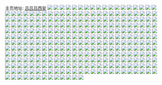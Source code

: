 主页地址: [吕吕吕西安](https://weibo.com/u/5970264104) 
![](https://wx4.sinaimg.cn/mw2000/006w2Cqkly1h9kia320fsj32402tcqv5.jpg) 
![](https://wx4.sinaimg.cn/mw2000/006w2Cqkly1h9jpuyd6h4j31400u0wj7.jpg) 
![](https://wx4.sinaimg.cn/mw2000/006w2Cqkly1h9euc2rlvrj30u01uowjx.jpg) 
![](https://wx4.sinaimg.cn/mw2000/006w2Cqkly1h8vkp4epv1j31o0280qv5.jpg) 
![](https://wx4.sinaimg.cn/mw2000/006w2Cqkly1h8vkp5hh06j32tc240x6q.jpg) 
![](https://wx4.sinaimg.cn/mw2000/006w2Cqkly1h8c10d5gjjj32tc240e82.jpg) 
![](https://wx4.sinaimg.cn/mw2000/006w2Cqkly1h6gnqhe8jrj30u01407cg.jpg) 
![](https://wx4.sinaimg.cn/mw2000/006w2Cqkly1h5o3ijbug3j32402tc4qq.jpg) 
![](https://wx4.sinaimg.cn/mw2000/006w2Cqkly1h5o3ild1f2j32tc240hdv.jpg) 
![](https://wx4.sinaimg.cn/mw2000/006w2Cqkly1h5o3im51q9j32402tc7wh.jpg) 
![](https://wx4.sinaimg.cn/mw2000/006w2Cqkly1h5o3in2ginj32402tc4qq.jpg) 
![](https://wx4.sinaimg.cn/mw2000/006w2Cqkly1h4dbd49mmdj30kj063gls.jpg) 
![](https://wx4.sinaimg.cn/mw2000/006w2Cqkly1h45kfosdxdj30u0140afa.jpg) 
![](https://wx4.sinaimg.cn/mw2000/006w2Cqkly1h45kfplalrj30u01400x4.jpg) 
![](https://wx4.sinaimg.cn/mw2000/006w2Cqkgy1h33hwidcf1j30lr1in780.jpg) 
![](https://wx4.sinaimg.cn/mw2000/006w2Cqkgy1h2xn6soyuoj31400u0ahc.jpg) 
![](https://wx4.sinaimg.cn/mw2000/006w2Cqkgy1h2xn6tfy0sj31400u0qb2.jpg) 
![](https://wx4.sinaimg.cn/mw2000/006w2Cqkgy1h2xn6v83n7j31400u0n4p.jpg) 
![](https://wx4.sinaimg.cn/mw2000/006w2Cqkgy1h2xn6wo9uaj31400u0dlr.jpg) 
![](https://wx4.sinaimg.cn/mw2000/006w2Cqkgy1h2xn6z6ilvj31400u0n7u.jpg) 
![](https://wx4.sinaimg.cn/mw2000/006w2Cqkgy1h2xn70f5iyj31400u0ahz.jpg) 
![](https://wx4.sinaimg.cn/mw2000/006w2Cqkgy1h2xn715n8ej31400u0jwv.jpg) 
![](https://wx4.sinaimg.cn/mw2000/006w2Cqkgy1h2xn71x1l1j31400u0af1.jpg) 
![](https://wx4.sinaimg.cn/mw2000/006w2Cqkgy1h2xqyso3jij31400u0451.jpg) 
![](https://wx4.sinaimg.cn/mw2000/006w2Cqkgy1h2xqyti6cpj31400u0jyb.jpg) 
![](https://wx4.sinaimg.cn/mw2000/006w2Cqkgy1h2hn8hn3y8j32tc2401ky.jpg) 
![](https://wx4.sinaimg.cn/mw2000/006w2Cqkgy1h2hn8lgz1pj32tc240npe.jpg) 
![](https://wx4.sinaimg.cn/mw2000/006w2Cqkgy1h2hn88xnl8j30u01hcjwn.jpg) 
![](https://wx4.sinaimg.cn/mw2000/006w2Cqkgy1h2hn8el94sj32tc240qv7.jpg) 
![](https://wx4.sinaimg.cn/mw2000/006w2Cqkgy1h22jmkcphvj30u01400wp.jpg) 
![](https://wx4.sinaimg.cn/mw2000/006w2Cqkgy1h1r01lznuhj32tc240e82.jpg) 
![](https://wx4.sinaimg.cn/mw2000/006w2Cqkgy1h1r01pgw37j32tc240kjm.jpg) 
![](https://wx4.sinaimg.cn/mw2000/006w2Cqkgy1h1r01tnsplj32tc240x6q.jpg) 
![](https://wx4.sinaimg.cn/mw2000/006w2Cqkgy1h1r01v1j5xj30u01uo7jf.jpg) 
![](https://wx4.sinaimg.cn/mw2000/006w2Cqkgy1h10gsdsmkzj32tc2401kx.jpg) 
![](https://wx4.sinaimg.cn/mw2000/006w2Cqkgy1h10gsfxrnjj32tc240qug.jpg) 
![](https://wx4.sinaimg.cn/mw2000/006w2Cqkgy1h0z3ed3jyrj32tc2401ky.jpg) 
![](https://wx4.sinaimg.cn/mw2000/006w2Cqkgy1h0z3eg8a47j32402tcx6p.jpg) 
![](https://wx4.sinaimg.cn/mw2000/006w2Cqkgy1h0z3ej9hkdj32tc240x6p.jpg) 
![](https://wx4.sinaimg.cn/mw2000/006w2Cqkly1h0wqe4p7jwj31400u0gqh.jpg) 
![](https://wx4.sinaimg.cn/mw2000/006w2Cqkly1h0wqe5dgx3j31400u00xp.jpg) 
![](https://wx4.sinaimg.cn/mw2000/006w2Cqkly1h0wqe654cij31400u079y.jpg) 
![](https://wx4.sinaimg.cn/mw2000/006w2Cqkly1h0wqe6unhcj31400u0472.jpg) 
![](https://wx4.sinaimg.cn/mw2000/006w2Cqkly1h0wqe7eddfj31400u0n3u.jpg) 
![](https://wx4.sinaimg.cn/mw2000/006w2Cqkly1h0wqe7z71tj31400u0q8f.jpg) 
![](https://wx4.sinaimg.cn/mw2000/006w2Cqkly1h0s6727yrxj31400u0q9f.jpg) 
![](https://wx4.sinaimg.cn/mw2000/006w2Cqkgy1h0j3v650e6j30u01uowmt.jpg) 
![](https://wx4.sinaimg.cn/mw2000/006w2Cqkgy1h0aew2dpn3j30u01gkgw4.jpg) 
![](https://wx4.sinaimg.cn/mw2000/006w2Cqkgy1h02b70h1kzj30u0140jwt.jpg) 
![](https://wx4.sinaimg.cn/mw2000/006w2Cqkgy1gzucm7h7rhj32402tcqv5.jpg) 
![](https://wx4.sinaimg.cn/mw2000/006w2Cqkgy1gzp0nf9wnpj30u01uon5f.jpg) 
![](https://wx4.sinaimg.cn/mw2000/006w2Cqkgy1gzj8e65bghj31400u0q7f.jpg) 
![](https://wx4.sinaimg.cn/mw2000/006w2Cqkgy1gzj8e7lr5fj31400u0tcm.jpg) 
![](https://wx4.sinaimg.cn/mw2000/006w2Cqkgy1gzhqqqqlqjj32tc240hdt.jpg) 
![](https://wx4.sinaimg.cn/mw2000/006w2Cqkgy1gzeirtxeavj32402tcb29.jpg) 
![](https://wx4.sinaimg.cn/mw2000/006w2Cqkgy1gzeirrvfjpj32402tcqv5.jpg) 
![](https://wx4.sinaimg.cn/mw2000/006w2Cqkgy1gzeirozqn9j32tc240e81.jpg) 
![](https://wx4.sinaimg.cn/mw2000/006w2Cqkgy1gzeirmol1gj32tc240qv5.jpg) 
![](https://wx4.sinaimg.cn/mw2000/006w2Cqkgy1gzcv3suhhsj32tc240npd.jpg) 
![](https://wx4.sinaimg.cn/mw2000/006w2Cqkly1gz4tghta5jj30u0140wlu.jpg) 
![](https://wx4.sinaimg.cn/mw2000/006w2Cqkgy1gymhpv4dzmj32tc240b2b.jpg) 
![](https://wx4.sinaimg.cn/mw2000/006w2Cqkgy1gymhpvy8fdj30qo0qo0y4.jpg) 
![](https://wx4.sinaimg.cn/mw2000/006w2Cqkgy1gy5f8nwvm5j32tc2401e4.jpg) 
![](https://wx4.sinaimg.cn/mw2000/006w2Cqkgy1gxqftkgmfyj30qo0by0tw.jpg) 
![](https://wx4.sinaimg.cn/mw2000/006w2Cqkgy1gxqfs39svrj30u01uodqj.jpg) 
![](https://wx4.sinaimg.cn/mw2000/006w2Cqkly1gwqlpryv4sj31400u0aev.jpg) 
![](https://wx4.sinaimg.cn/mw2000/006w2Cqkly1gwkajkwxy8j30u016o0zn.jpg) 
![](https://wx4.sinaimg.cn/mw2000/006w2Cqkly1gwkajkc94mj30u01f1wkt.jpg) 
![](https://wx4.sinaimg.cn/mw2000/006w2Cqkly1gwkajizyfyj30u01f3gtw.jpg) 
![](https://wx4.sinaimg.cn/mw2000/006w2Cqkgy1gwdg55srtmj32402tckjl.jpg) 
![](https://wx4.sinaimg.cn/mw2000/006w2Cqkgy1gwdg54kpx9j32402tcb2b.jpg) 
![](https://wx4.sinaimg.cn/mw2000/006w2Cqkgy1gwdg57x9h8j32tc2401kz.jpg) 
![](https://wx4.sinaimg.cn/mw2000/006w2Cqkgy1gwdg5a0owyj32tc2401kz.jpg) 
![](https://wx4.sinaimg.cn/mw2000/006w2Cqkgy1gwdg5bks9oj32tc240b2a.jpg) 
![](https://wx4.sinaimg.cn/mw2000/006w2Cqkgy1gwdg5dkr03j32tc240x6q.jpg) 
![](https://wx4.sinaimg.cn/mw2000/006w2Cqkly1gvt2qgs4ocj30pq1it43f.jpg) 
![](https://wx4.sinaimg.cn/mw2000/006w2Cqkly1gutddqq4fnj62tc240npd02.jpg) 
![](https://wx4.sinaimg.cn/mw2000/006w2Cqkly1gups9mq2tnj62tc240kjl02.jpg) 
![](https://wx4.sinaimg.cn/mw2000/006w2Cqkly1gups9n99oej60qo0k076o02.jpg) 
![](https://wx4.sinaimg.cn/mw2000/006w2Cqkly1guhkzt1ngvj62tc240qv602.jpg) 
![](https://wx4.sinaimg.cn/mw2000/006w2Cqkly1guhkzprod4j351c3s07wl.jpg) 
![](https://wx4.sinaimg.cn/mw2000/006w2Cqkly1guhkzua62cj62tc240qv602.jpg) 
![](https://wx4.sinaimg.cn/mw2000/006w2Cqkly1gubx1ka9n5j62d035cb2c02.jpg) 
![](https://wx4.sinaimg.cn/mw2000/006w2Cqkly1gsaltkh4tlj32tc2404qq.jpg) 
![](https://wx4.sinaimg.cn/mw2000/006w2Cqkly1gs0l1i8kwlj32tc240npd.jpg) 
![](https://wx4.sinaimg.cn/mw2000/006w2Cqkly1gs0l1j4y2zj32tc2404qq.jpg) 
![](https://wx4.sinaimg.cn/mw2000/006w2Cqkly1gs0l1k1u03j32402tc7wi.jpg) 
![](https://wx4.sinaimg.cn/mw2000/006w2Cqkly1gs0l1lo3tqj32tc2407wi.jpg) 
![](https://wx4.sinaimg.cn/mw2000/006w2Cqkly1grtls8lclxj32tc240hdt.jpg) 
![](https://wx4.sinaimg.cn/mw2000/006w2Cqkly1gr2l4ws8thj31jk2qq4qq.jpg) 
![](https://wx4.sinaimg.cn/mw2000/006w2Cqkgy1gqp21dl84fj32tc2401ky.jpg) 
![](https://wx4.sinaimg.cn/mw2000/006w2Cqkly1gqjh9g4yuaj32tc240hdu.jpg) 
![](https://wx4.sinaimg.cn/mw2000/006w2Cqkly1gqjh9hp8j7j32tc2404qr.jpg) 
![](https://wx4.sinaimg.cn/mw2000/006w2Cqkly1gqjh9it2qwj32tc2401kz.jpg) 
![](https://wx4.sinaimg.cn/mw2000/006w2Cqkly1gqjh9jxd03j32402tc1kz.jpg) 
![](https://wx4.sinaimg.cn/mw2000/006w2Cqkly1gqjh9kxwlsj32402tcnpe.jpg) 
![](https://wx4.sinaimg.cn/mw2000/006w2Cqkly1gqjh96qelkj32tc240hdt.jpg) 
![](https://wx4.sinaimg.cn/mw2000/006w2Cqkly1gqh8v7xqglj30u01uoh7q.jpg) 
![](https://wx4.sinaimg.cn/mw2000/006w2Cqkly1gqc1gr989yj30u012egse.jpg) 
![](https://wx4.sinaimg.cn/mw2000/006w2Cqkly1gqc1grmrfhj30u0140dl8.jpg) 
![](https://wx4.sinaimg.cn/mw2000/006w2Cqkgy1gp99l2wkypj31400u0jxq.jpg) 
![](https://wx4.sinaimg.cn/mw2000/006w2Cqkgy1gowhod1p7yj32tc240qv5.jpg) 
![](https://wx4.sinaimg.cn/mw2000/006w2Cqkly1goen67aizmj32tc240he0.jpg) 
![](https://wx4.sinaimg.cn/mw2000/006w2Cqkly1go1eb3a24kj30ky1gu0wz.jpg) 
![](https://wx4.sinaimg.cn/mw2000/006w2Cqkly1go1a1vna1oj32c0340qv6.jpg) 
![](https://wx4.sinaimg.cn/mw2000/006w2Cqkly1go1a21e7c1j32tc240hdt.jpg) 
![](https://wx4.sinaimg.cn/mw2000/006w2Cqkly1go0seq4oekj32tc2407wi.jpg) 
![](https://wx4.sinaimg.cn/mw2000/006w2Cqkly1gnywcj2yzsj32tc240hdu.jpg) 
![](https://wx4.sinaimg.cn/mw2000/006w2Cqkly1gnsriybgcfj32402tcnpd.jpg) 
![](https://wx4.sinaimg.cn/mw2000/006w2Cqkly1gnpn7p502xj351c3s01l0.jpg) 
![](https://wx4.sinaimg.cn/mw2000/006w2Cqkly1gnl33wlxzcj351c3s0b2d.jpg) 
![](https://wx4.sinaimg.cn/mw2000/006w2Cqkly1gnl33xgr0qj30u0140k0x.jpg) 
![](https://wx4.sinaimg.cn/mw2000/006w2Cqkly1gnl33zbbdzj33402c07wk.jpg) 
![](https://wx4.sinaimg.cn/mw2000/006w2Cqkly1gnjps277f7j31400u0wol.jpg) 
![](https://wx4.sinaimg.cn/mw2000/006w2Cqkly1gnjps43anij31400u07ae.jpg) 
![](https://wx4.sinaimg.cn/mw2000/006w2Cqkly1gnjps1b7xyj31400u0469.jpg) 
![](https://wx4.sinaimg.cn/mw2000/006w2Cqkly1gnjps3hzvxj31400u0te1.jpg) 
![](https://wx4.sinaimg.cn/mw2000/006w2Cqkly1gnjps4js0hj30u014l78i.jpg) 
![](https://wx4.sinaimg.cn/mw2000/006w2Cqkly1gnjps2y0jvj31420u07ba.jpg) 
![](https://wx4.sinaimg.cn/mw2000/006w2Cqkly1gnjps0no0ij31400u0n4f.jpg) 
![](https://wx4.sinaimg.cn/mw2000/006w2Cqkly1gnjprzcvc8j31400u044h.jpg) 
![](https://wx4.sinaimg.cn/mw2000/006w2Cqkly1gnjprzzj00j30u014043x.jpg) 
![](https://wx4.sinaimg.cn/mw2000/006w2Cqkly1gnabf94e04j31400u0n4v.jpg) 
![](https://wx4.sinaimg.cn/mw2000/006w2Cqkly1gnabf9rw6ej30u0140gqp.jpg) 
![](https://wx4.sinaimg.cn/mw2000/006w2Cqkly1gn4r34i8haj31400u0agq.jpg) 
![](https://wx4.sinaimg.cn/mw2000/006w2Cqkly1gn4r35fe14j31400u0dk2.jpg) 
![](https://wx4.sinaimg.cn/mw2000/006w2Cqkly1gn4r36ora4j31400u0agv.jpg) 
![](https://wx4.sinaimg.cn/mw2000/006w2Cqkly1gn4r37ol4uj31400u0wjz.jpg) 
![](https://wx4.sinaimg.cn/mw2000/006w2Cqkly1gn4r38zzgwj31400u0tfc.jpg) 
![](https://wx4.sinaimg.cn/mw2000/006w2Cqkly1gn4hkz8h19j32tc2404qq.jpg) 
![](https://wx4.sinaimg.cn/mw2000/006w2Cqkly1gn2m4kncgej33s051cnpf.jpg) 
![](https://wx4.sinaimg.cn/mw2000/006w2Cqkly1gn2m4mwt42j32tc2407wi.jpg) 
![](https://wx4.sinaimg.cn/mw2000/006w2Cqkly1gn2m4m4gsuj32tc240x6p.jpg) 
![](https://wx4.sinaimg.cn/mw2000/006w2Cqkly1gn2m4o1olfj32tc240kjm.jpg) 
![](https://wx4.sinaimg.cn/mw2000/006w2Cqkly1gn0b4cdjngj31400u0qec.jpg) 
![](https://wx4.sinaimg.cn/mw2000/006w2Cqkly1gn0b4dzsuzj30u01uo0x0.jpg) 
![](https://wx4.sinaimg.cn/mw2000/006w2Cqkly1gmw8dinighj30qo15v76v.jpg) 
![](https://wx4.sinaimg.cn/mw2000/006w2Cqkly1gmtb8iup25j30u0140wi3.jpg) 
![](https://wx4.sinaimg.cn/mw2000/006w2Cqkly1gmmc6oyag3j32tc2404qq.jpg) 
![](https://wx4.sinaimg.cn/mw2000/006w2Cqkly1gmgphfvpt7j32402tchdt.jpg) 
![](https://wx4.sinaimg.cn/mw2000/006w2Cqkly1gmfj3u9f68j30qo0k077q.jpg) 
![](https://wx4.sinaimg.cn/mw2000/006w2Cqkly1gmc2nri5wmj32tc240x6p.jpg) 
![](https://wx4.sinaimg.cn/mw2000/006w2Cqkly1gmap6on2tbj31400u0dk5.jpg) 
![](https://wx4.sinaimg.cn/mw2000/006w2Cqkly1gm97hgqi4zj31400u0gq2.jpg) 
![](https://wx4.sinaimg.cn/mw2000/006w2Cqkly1gm7i85lbe7j31400u07a3.jpg) 
![](https://wx4.sinaimg.cn/mw2000/006w2Cqkly1gm7i87zun2j31400u07bc.jpg) 
![](https://wx4.sinaimg.cn/mw2000/006w2Cqkly1gm7i8f0st4j31400u0grn.jpg) 
![](https://wx4.sinaimg.cn/mw2000/006w2Cqkly1gm7i8g63jvj31400u0tgy.jpg) 
![](https://wx4.sinaimg.cn/mw2000/006w2Cqkly1gm4vft4jo2j30u03kuqp7.jpg) 
![](https://wx4.sinaimg.cn/mw2000/006w2Cqkly1gm4p48kleij30u01uotl2.jpg) 
![](https://wx4.sinaimg.cn/mw2000/006w2Cqkly1glxx0xf6y6j30u01uo0xz.jpg) 
![](https://wx4.sinaimg.cn/mw2000/006w2Cqkly1glxx0ylqxnj31400u07a9.jpg) 
![](https://wx4.sinaimg.cn/mw2000/006w2Cqkly1gltlparjjsj32c0340x6q.jpg) 
![](https://wx4.sinaimg.cn/mw2000/006w2Cqkly1glsg9dvh2sj30u01mydlv.jpg) 
![](https://wx4.sinaimg.cn/mw2000/006w2Cqkly1glsgcco44dj30u01r9tdp.jpg) 
![](https://wx4.sinaimg.cn/mw2000/006w2Cqkly1glsg7yvu20j32tc240kjm.jpg) 
![](https://wx4.sinaimg.cn/mw2000/006w2Cqkly1glsg9eizbkj32tc240e82.jpg) 
![](https://wx4.sinaimg.cn/mw2000/006w2Cqkly1glsg7xgs3kj30u0140q6t.jpg) 
![](https://wx4.sinaimg.cn/mw2000/006w2Cqkly1glsg7y0rslj313w0twk70.jpg) 
![](https://wx4.sinaimg.cn/mw2000/006w2Cqkly1glnetp6ugxj315x0hrq70.jpg) 
![](https://wx4.sinaimg.cn/mw2000/006w2Cqkly1glnetp6ugxj315x0hrq70.jpg) 
![](https://wx4.sinaimg.cn/mw2000/006w2Cqkly1glnetq8pfdj31400u0wkw.jpg) 
![](https://wx4.sinaimg.cn/mw2000/006w2Cqkly1gljs074pghj30u01uok3m.jpg) 
![](https://wx4.sinaimg.cn/mw2000/006w2Cqkly1gljs1inp6fj32402tc4qt.jpg) 
![](https://wx4.sinaimg.cn/mw2000/006w2Cqkly1glguyqw3jyj30u00sin07.jpg) 
![](https://wx4.sinaimg.cn/mw2000/006w2Cqkly1glguyp8kz3j32tc240npg.jpg) 
![](https://wx4.sinaimg.cn/mw2000/006w2Cqkly1glguyqf1t4j32402tc1ky.jpg) 
![](https://wx4.sinaimg.cn/mw2000/006w2Cqkly1gl5tkyck50j32tc240b2a.jpg) 
![](https://wx4.sinaimg.cn/mw2000/006w2Cqkly1gl2yhi4xwqj32tc2404qs.jpg) 
![](https://wx4.sinaimg.cn/mw2000/006w2Cqkly1gl198qcafzj31400u0doz.jpg) 
![](https://wx4.sinaimg.cn/mw2000/006w2Cqkly1gl198pj6hdj30u01n677k.jpg) 
![](https://wx4.sinaimg.cn/mw2000/006w2Cqkly1gkxr2kaq96j30u00mpac9.jpg) 
![](https://wx4.sinaimg.cn/mw2000/006w2Cqkly1gkxr1ieb4yj32tc240hdt.jpg) 
![](https://wx4.sinaimg.cn/mw2000/006w2Cqkly1gkx8isrgnnj32tc240x6p.jpg) 
![](https://wx4.sinaimg.cn/mw2000/006w2Cqkly1gkwm1eveo7j31400u0q95.jpg) 
![](https://wx4.sinaimg.cn/mw2000/006w2Cqkly1gkrfpi5dczj30lw17gq5v.jpg) 
![](https://wx4.sinaimg.cn/mw2000/006w2Cqkly1gkqu5r93jmj30qo0k0q5c.jpg) 
![](https://wx4.sinaimg.cn/mw2000/006w2Cqkly1gkf9upgqamj30u00tv75p.jpg) 
![](https://wx4.sinaimg.cn/mw2000/006w2Cqkly1gke65j30r7j30d309vaae.jpg) 
![](https://wx4.sinaimg.cn/mw2000/006w2Cqkly1gk48l6msa6j30u00sj0wp.jpg) 
![](https://wx4.sinaimg.cn/mw2000/006w2Cqkly1gk327vodn1j30u0140439.jpg) 
![](https://wx4.sinaimg.cn/mw2000/006w2Cqkly1gjy1r53t8rj31400u07ax.jpg) 
![](https://wx4.sinaimg.cn/mw2000/006w2Cqkly1gjwslxj6xrj30u0140q9l.jpg) 
![](https://wx4.sinaimg.cn/mw2000/006w2Cqkly1gjwslyw6b4j31400u0458.jpg) 
![](https://wx4.sinaimg.cn/mw2000/006w2Cqkly1gjtvi1yduij32tc240e82.jpg) 
![](https://wx4.sinaimg.cn/mw2000/006w2Cqkly1gjpvv8803mj32tc240hdu.jpg) 
![](https://wx4.sinaimg.cn/mw2000/006w2Cqkly1gjpvvc5926j33s051c1l1.jpg) 
![](https://wx4.sinaimg.cn/mw2000/006w2Cqkly1gjl7cx7fk7j30u0140dqp.jpg) 
![](https://wx4.sinaimg.cn/mw2000/006w2Cqkly1gjh6t6buoxj31400u0n15.jpg) 
![](https://wx4.sinaimg.cn/mw2000/006w2Cqkly1gjh6t71ybxj31400u0dio.jpg) 
![](https://wx4.sinaimg.cn/mw2000/006w2Cqkly1gjh6t7qm6oj30u01uozp4.jpg) 
![](https://wx4.sinaimg.cn/mw2000/006w2Cqkly1gjh6t8iurfj30u0140n1t.jpg) 
![](https://wx4.sinaimg.cn/mw2000/006w2Cqkly1gjguac8r6cj30mb1i8q8e.jpg) 
![](https://wx4.sinaimg.cn/mw2000/006w2Cqkly1gjdnqif6mlj32tc240u0y.jpg) 
![](https://wx4.sinaimg.cn/mw2000/006w2Cqkly1gjdnqmckt8j33282aokk3.jpg) 
![](https://wx4.sinaimg.cn/mw2000/006w2Cqkly1gjdnqnwmz1j32tc240x6p.jpg) 
![](https://wx4.sinaimg.cn/mw2000/006w2Cqkly1gjdnqp3kffj32tc240u0x.jpg) 
![](https://wx4.sinaimg.cn/mw2000/006w2Cqkly1gjdnqqfsj7j32tc240e83.jpg) 
![](https://wx4.sinaimg.cn/mw2000/006w2Cqkly1gjdnqy8icmj32tc240npf.jpg) 
![](https://wx4.sinaimg.cn/mw2000/006w2Cqkly1gjdnkjh8o5j351c3s0e83.jpg) 
![](https://wx4.sinaimg.cn/mw2000/006w2Cqkly1gjdnkkzy6hj31400u04go.jpg) 
![](https://wx4.sinaimg.cn/mw2000/006w2Cqkly1gjdnkkp21gj31400u0kb3.jpg) 
![](https://wx4.sinaimg.cn/mw2000/006w2Cqkly1gjckz8v0v5j32402tc7wi.jpg) 
![](https://wx4.sinaimg.cn/mw2000/006w2Cqkly1gjckza5z1qj32tc2401kx.jpg) 
![](https://wx4.sinaimg.cn/mw2000/006w2Cqkly1gjckzkwsu8j32tc240x6p.jpg) 
![](https://wx4.sinaimg.cn/mw2000/006w2Cqkly1gjckzzjjooj32tc240e82.jpg) 
![](https://wx4.sinaimg.cn/mw2000/006w2Cqkly1gj7f76vfifj31400u0n4e.jpg) 
![](https://wx4.sinaimg.cn/mw2000/006w2Cqkly1gity6jawozj32402tc1l1.jpg) 
![](https://wx4.sinaimg.cn/mw2000/006w2Cqkly1gip9flsho6j30u01hbwi6.jpg) 
![](https://wx4.sinaimg.cn/mw2000/006w2Cqkly1gip5sz2wlzj31400u0afk.jpg) 
![](https://wx4.sinaimg.cn/mw2000/006w2Cqkly1gip5szyyo2j31400u0468.jpg) 
![](https://wx4.sinaimg.cn/mw2000/006w2Cqkly1gimtr07bhfj31400u0gxt.jpg) 
![](https://wx4.sinaimg.cn/mw2000/006w2Cqkly1giloht5pubj30u01uotwc.jpg) 
![](https://wx4.sinaimg.cn/mw2000/006w2Cqkly1gidtpqo2xtj30u01uotga.jpg) 
![](https://wx4.sinaimg.cn/mw2000/006w2Cqkly1gi8rd3w72bj30u00u0b2a.jpg) 
![](https://wx4.sinaimg.cn/mw2000/006w2Cqkly1gi8rdrdbyaj32tc240hdx.jpg) 
![](https://wx4.sinaimg.cn/mw2000/006w2Cqkly1gi7nw0jdcfj32801o04qq.jpg) 
![](https://wx4.sinaimg.cn/mw2000/006w2Cqkly1gi300yrowlj30u01uowix.jpg) 
![](https://wx4.sinaimg.cn/mw2000/006w2Cqkly1ghxmp9lpy7j32tc2401ky.jpg) 
![](https://wx4.sinaimg.cn/mw2000/006w2Cqkly1ghxmpc5vanj32tc240b29.jpg) 
![](https://wx4.sinaimg.cn/mw2000/006w2Cqkly1ghv81sytfzj31400u0n6o.jpg) 
![](https://wx4.sinaimg.cn/mw2000/006w2Cqkly1ghv81ugw36j31400u0423.jpg) 
![](https://wx4.sinaimg.cn/mw2000/006w2Cqkly1ghu4aph6xxj30u00u0kjm.jpg) 
![](https://wx4.sinaimg.cn/mw2000/006w2Cqkly1ghrv6h3er1j31400u07ai.jpg) 
![](https://wx4.sinaimg.cn/mw2000/006w2Cqkly1ghrskv4pjyj30u00u0td9.jpg) 
![](https://wx4.sinaimg.cn/mw2000/006w2Cqkly1ghpjs26ah9j30oy1if0xo.jpg) 
![](https://wx4.sinaimg.cn/mw2000/006w2Cqkly1ghob8tu1aoj30u00u0adg.jpg) 
![](https://wx4.sinaimg.cn/mw2000/006w2Cqkly1ghob8u4jh6j30c807cglu.jpg) 
![](https://wx4.sinaimg.cn/mw2000/006w2Cqkly1ghmspjh5dbj31400u0k02.jpg) 
![](https://wx4.sinaimg.cn/mw2000/006w2Cqkly1ghbr5rx6qyj31gy0ovtul.jpg) 
![](https://wx4.sinaimg.cn/mw2000/006w2Cqkly1gh9z68spv2j31400u0wig.jpg) 
![](https://wx4.sinaimg.cn/mw2000/006w2Cqkly1gh9z66s2zzj31400u00v2.jpg) 
![](https://wx4.sinaimg.cn/mw2000/006w2Cqkly1gh9z69rd9oj31400u0afp.jpg) 
![](https://wx4.sinaimg.cn/mw2000/006w2Cqkly1gh99qwbppvj30u00u0b29.jpg) 
![](https://wx4.sinaimg.cn/mw2000/006w2Cqkly1gh72bc9hklj30u0140jw2.jpg) 
![](https://wx4.sinaimg.cn/mw2000/006w2Cqkly1ggzmtnw9rlj30u0140td7.jpg) 
![](https://wx4.sinaimg.cn/mw2000/006w2Cqkly1ggrgnsq68lj32tc240e84.jpg) 
![](https://wx4.sinaimg.cn/mw2000/006w2Cqkly1ggrgnuttmgj32tc2407wk.jpg) 
![](https://wx4.sinaimg.cn/mw2000/006w2Cqkly1ggqtnzm3p9j31400u0n05.jpg) 
![](https://wx4.sinaimg.cn/mw2000/006w2Cqkly1ggnfs2d2unj30qo0k0jv0.jpg) 
![](https://wx4.sinaimg.cn/mw2000/006w2Cqkly1ggnfs2lit4j30qo0k00xo.jpg) 
![](https://wx4.sinaimg.cn/mw2000/006w2Cqkly1ggnfs4ruz2j32tc2407wm.jpg) 
![](https://wx4.sinaimg.cn/mw2000/006w2Cqkly1ggnfs5i59vj30qo0zkq8s.jpg) 
![](https://wx4.sinaimg.cn/mw2000/006w2Cqkly1ggjqnwcvjnj32tc240kjn.jpg) 
![](https://wx4.sinaimg.cn/mw2000/006w2Cqkly1ggjqnykjlmj32tc2407wi.jpg) 
![](https://wx4.sinaimg.cn/mw2000/006w2Cqkly1gg9jmjqq8jj30u0140n27.jpg) 
![](https://wx4.sinaimg.cn/mw2000/006w2Cqkly1gg9jmd7vj1j31400u0tbz.jpg) 
![](https://wx4.sinaimg.cn/mw2000/006w2Cqkly1gfzkscs6n1j31400u078i.jpg) 
![](https://wx4.sinaimg.cn/mw2000/006w2Cqkly1gfxlf9smjoj30u014042k.jpg) 
![](https://wx4.sinaimg.cn/mw2000/006w2Cqkly1gfhv0xb9omj31400u0tfb.jpg) 
![](https://wx4.sinaimg.cn/mw2000/006w2Cqkly1gfhv0y4dmmj31400u0tee.jpg) 
![](https://wx4.sinaimg.cn/mw2000/006w2Cqkly1gfa9ij544sj32402tcqv8.jpg) 
![](https://wx4.sinaimg.cn/mw2000/006w2Cqkly1gf6xpbouxhj31400u041l.jpg) 
![](https://wx4.sinaimg.cn/mw2000/006w2Cqkly1geu5dk3fpcj30u011x43j.jpg) 
![](https://wx4.sinaimg.cn/mw2000/006w2Cqkly1gepfj9hz6uj30xh0lh0w5.jpg) 
![](https://wx4.sinaimg.cn/mw2000/006w2Cqkly1gejo0f562aj30qo10iwgh.jpg) 
![](https://wx4.sinaimg.cn/mw2000/006w2Cqkly1geeflv7denj31400u0gup.jpg) 
![](https://wx4.sinaimg.cn/mw2000/006w2Cqkly1geeflvssacj31400u0q6j.jpg) 
![](https://wx4.sinaimg.cn/mw2000/006w2Cqkly1gebyjzhkcwj32402tc7wi.jpg) 
![](https://wx4.sinaimg.cn/mw2000/006w2Cqkly1gebyk0eljcj32402tce82.jpg) 
![](https://wx4.sinaimg.cn/mw2000/006w2Cqkly1gebyk17jqvj32402tcb2a.jpg) 
![](https://wx4.sinaimg.cn/mw2000/006w2Cqkly1ge45gw8e74j31400u0juw.jpg) 
![](https://wx4.sinaimg.cn/mw2000/006w2Cqkly1ge45gy6e2vj32o03k0qv7.jpg) 
![](https://wx4.sinaimg.cn/mw2000/006w2Cqkly1ge1u9ciahmj31hc0pf42y.jpg) 
![](https://wx4.sinaimg.cn/mw2000/006w2Cqkly1ge1lcnmoanj30u02efdxf.jpg) 
![](https://wx4.sinaimg.cn/mw2000/006w2Cqkly1ge1lcpej1uj30u05p8kjl.jpg) 
![](https://wx4.sinaimg.cn/mw2000/006w2Cqkly1gdx2suefw8j33k02o0npf.jpg) 
![](https://wx4.sinaimg.cn/mw2000/006w2Cqkly1gdx2src6n0j32o03k0e83.jpg) 
![](https://wx4.sinaimg.cn/mw2000/006w2Cqkly1gdx2t033inj33k02o07wl.jpg) 
![](https://wx4.sinaimg.cn/mw2000/006w2Cqkly1gdtjkyzlisj30tz1fk785.jpg) 
![](https://wx4.sinaimg.cn/mw2000/006w2Cqkly1gdtjkzd9j8j30u01fggqa.jpg) 
![](https://wx4.sinaimg.cn/mw2000/006w2Cqkly1gdtjkzt2yyj30u01f9wia.jpg) 
![](https://wx4.sinaimg.cn/mw2000/006w2Cqkly1gdtjl06ha4j30tz1ez430.jpg) 
![](https://wx4.sinaimg.cn/mw2000/006w2Cqkly1gdsg59zoomj31400u0djl.jpg) 
![](https://wx4.sinaimg.cn/mw2000/006w2Cqkly1gdsg5ayfa6j30u0140tdm.jpg) 
![](https://wx4.sinaimg.cn/mw2000/006w2Cqkly1gdiq6b572vj30u02icafn.jpg) 
![](https://wx4.sinaimg.cn/mw2000/006w2Cqkly1gdeae4iqq8j31400u014r.jpg) 
![](https://wx4.sinaimg.cn/mw2000/006w2Cqkly1gdeae5wp3rj30u0140n86.jpg) 
![](https://wx4.sinaimg.cn/mw2000/006w2Cqkly1gdcvmm3xvpj30u01o010m.jpg) 
![](https://wx4.sinaimg.cn/mw2000/006w2Cqkly1gcmlomzmpbj30go0m8mzg.jpg) 
![](https://wx4.sinaimg.cn/mw2000/006w2Cqkly1gci03nq3bhj30u0140qdp.jpg) 
![](https://wx4.sinaimg.cn/mw2000/006w2Cqkly1gci03pbg6gj31400u0ad1.jpg) 
![](https://wx4.sinaimg.cn/mw2000/006w2Cqkly1gcdfdjk9phj31400u07ew.jpg) 
![](https://wx4.sinaimg.cn/mw2000/006w2Cqkly1gcdfdr6p1jj30qo0k0gpb.jpg) 
![](https://wx4.sinaimg.cn/mw2000/006w2Cqkly1gcb2l9jultj30u01404bv.jpg) 
![](https://wx4.sinaimg.cn/mw2000/006w2Cqkly1gbss5qwaffj31400u0tg3.jpg) 
![](https://wx4.sinaimg.cn/mw2000/006w2Cqkly1gbss5v95uwj30u01o0qv5.jpg) 
![](https://wx4.sinaimg.cn/mw2000/006w2Cqkly1gbiceviv5zj33k02o0qv7.jpg) 
![](https://wx4.sinaimg.cn/mw2000/006w2Cqkly1gbicewpbjvj33k02o0npe.jpg) 
![](https://wx4.sinaimg.cn/mw2000/006w2Cqkly1gb5q2ow53sj30m80ciq78.jpg) 
![](https://wx4.sinaimg.cn/mw2000/006w2Cqkly1gb5q2o68vdj32c03404qr.jpg) 
![](https://wx4.sinaimg.cn/mw2000/006w2Cqkly1gb5q2pb472j30m80citdf.jpg) 
![](https://wx4.sinaimg.cn/mw2000/006w2Cqkly1gaohgnlwi6j31400u07e5.jpg) 
![](https://wx4.sinaimg.cn/mw2000/006w2Cqkly1gaohgodkt5j31400u0jx4.jpg) 
![](https://wx4.sinaimg.cn/mw2000/006w2Cqkly1gaohgpc3yjj31400u0n4b.jpg) 
![](https://wx4.sinaimg.cn/mw2000/006w2Cqkly1gaohgqik5vj31400u0tdl.jpg) 
![](https://wx4.sinaimg.cn/mw2000/006w2Cqkly1gan7cxaviyj32o03k0u0z.jpg) 
![](https://wx4.sinaimg.cn/mw2000/006w2Cqkly1gan72j6dipj32o03k0x6r.jpg) 
![](https://wx4.sinaimg.cn/mw2000/006w2Cqkly1gan72mwdayj33k02o07wk.jpg) 
![](https://wx4.sinaimg.cn/mw2000/006w2Cqkly1gan72pmuidj32o03k0qv7.jpg) 
![](https://wx4.sinaimg.cn/mw2000/006w2Cqkly1gan72t40lqj32zs4007wj.jpg) 
![](https://wx4.sinaimg.cn/mw2000/006w2Cqkly1g8ylam5v6cj30u01o0wl5.jpg) 
![](https://wx4.sinaimg.cn/mw2000/006w2Cqkly1g8vqyoqituj318i0u0gy5.jpg) 
![](https://wx4.sinaimg.cn/mw2000/006w2Cqkly1g8vqyptnioj31900u0tec.jpg) 
![](https://wx4.sinaimg.cn/mw2000/006w2Cqkly1g87883ll7sj30u01o0x6p.jpg) 
![](https://wx4.sinaimg.cn/mw2000/006w2Cqkly1g87885yibdj31900u0458.jpg) 
